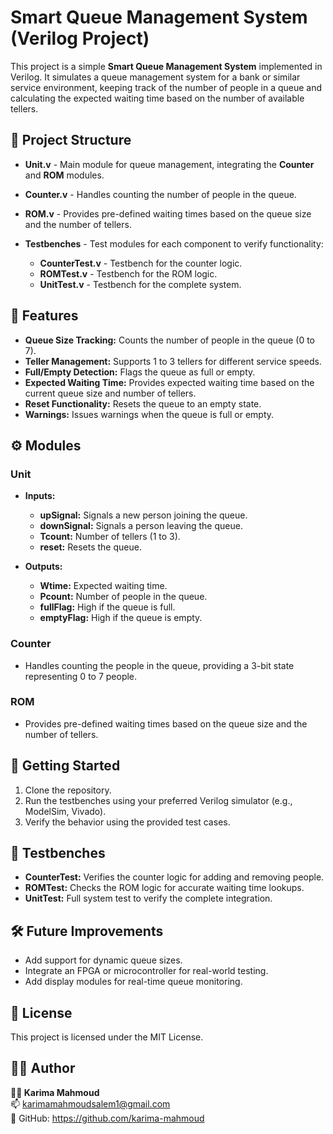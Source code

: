 # Smart Queue Management System (Verilog Project)

This project is a simple **Smart Queue Management System** implemented in Verilog. It simulates a queue management system for a bank or similar service environment, keeping track of the number of people in a queue and calculating the expected waiting time based on the number of available tellers.

## 📁 Project Structure

* **Unit.v** - Main module for queue management, integrating the **Counter** and **ROM** modules.
* **Counter.v** - Handles counting the number of people in the queue.
* **ROM.v** - Provides pre-defined waiting times based on the queue size and the number of tellers.
* **Testbenches** - Test modules for each component to verify functionality:

  * **CounterTest.v** - Testbench for the counter logic.
  * **ROMTest.v** - Testbench for the ROM logic.
  * **UnitTest.v** - Testbench for the complete system.

## 📝 Features

* **Queue Size Tracking:** Counts the number of people in the queue (0 to 7).
* **Teller Management:** Supports 1 to 3 tellers for different service speeds.
* **Full/Empty Detection:** Flags the queue as full or empty.
* **Expected Waiting Time:** Provides expected waiting time based on the current queue size and number of tellers.
* **Reset Functionality:** Resets the queue to an empty state.
* **Warnings:** Issues warnings when the queue is full or empty.

## ⚙️ Modules

### **Unit**

* **Inputs:**

  * **upSignal:** Signals a new person joining the queue.
  * **downSignal:** Signals a person leaving the queue.
  * **Tcount:** Number of tellers (1 to 3).
  * **reset:** Resets the queue.
* **Outputs:**

  * **Wtime:** Expected waiting time.
  * **Pcount:** Number of people in the queue.
  * **fullFlag:** High if the queue is full.
  * **emptyFlag:** High if the queue is empty.

### **Counter**

* Handles counting the people in the queue, providing a 3-bit state representing 0 to 7 people.

### **ROM**

* Provides pre-defined waiting times based on the queue size and the number of tellers.

## 🚀 Getting Started

1. Clone the repository.
2. Run the testbenches using your preferred Verilog simulator (e.g., ModelSim, Vivado).
3. Verify the behavior using the provided test cases.

## 🧪 Testbenches

* **CounterTest:** Verifies the counter logic for adding and removing people.
* **ROMTest:** Checks the ROM logic for accurate waiting time lookups.
* **UnitTest:** Full system test to verify the complete integration.

## 🛠️ Future Improvements

* Add support for dynamic queue sizes.
* Integrate an FPGA or microcontroller for real-world testing.
* Add display modules for real-time queue monitoring.

## 📄 License

This project is licensed under the MIT License.

## 🙋‍♂️ Author

**👨‍💻 Karima Mahmoud**  
📫 karimamahmoudsalem1@gmail.com  
🐙 GitHub: https://github.com/karima-mahmoud
